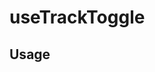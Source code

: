 <!--
!!!! Autogenerated File !!!!
This file was created by @livekit/components-docs-gen and should not be changed manually.
The contents of this file can be replaced at any time which would lead to the loss of all manual changes.
-->

# useTrackToggle

## Usage

<!--USAGE_INSERT_MARKER->


## Props

| Name | Type | Default | Description |
| --- | --- | --- | --- |
| source | `Source` |  |  |
| initialState | `boolean` |  |  |
| onChange | `((enabled: boolean) => void)` |  |  |

